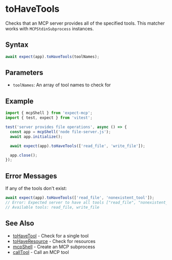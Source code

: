 # toHaveTools

Checks that an MCP server provides all of the specified tools. This matcher works with `MCPStdinSubprocess` instances.

## Syntax

```ts
await expect(app).toHaveTools(toolNames);
```

## Parameters

- `toolNames`: An array of tool names to check for

## Example

```ts
import { mcpShell } from 'expect-mcp';
import { test, expect } from 'vitest';

test('server provides file operations', async () => {
  const app = mcpShell('node file-server.js');
  await app.initialize();

  await expect(app).toHaveTools(['read_file', 'write_file']);

  app.close();
});
```

## Error Messages

If any of the tools don't exist:

```ts
await expect(app).toHaveTools(['read_file', 'nonexistent_tool']);
// Error: Expected server to have all tools ["read_file", "nonexistent_tool"], but "nonexistent_tool" was not found.
// Available tools: read_file, write_file
```

## See Also

- [toHaveTool](toHaveTool) - Check for a single tool
- [toHaveResource](toHaveResource) - Check for resources
- [mcpShell](mcpShell) - Create an MCP subprocess
- [callTool](callTool) - Call an MCP tool
